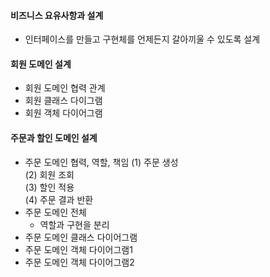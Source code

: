 #### 비즈니스 요유사항과 설계
* 인터페이스를 만들고 구현체를 언제든지 갈아끼울 수 있도록 설계
#### 회원 도메인 설계
* 회원 도메인 협력 관계
* 회원 클래스 다이그램
* 회원 객체 다이어그램
#### 주문과 할인 도메인 설계
* 주문 도메인 협력, 역할, 책임
  (1) 주문 생성  
  (2) 회원 조회  
  (3) 할인 적용  
  (4) 주문 결과 반환
* 주문 도메인 전체
  * 역할과 구현을 분리
* 주문 도메인 클래스 다이어그램
* 주문 도메인 객체 다이어그램1
* 주문 도메인 객체 다이어그램2
